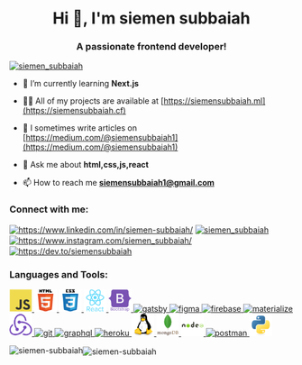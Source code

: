 <h1 align="center">Hi 👋, I'm siemen subbaiah</h1>
<h3 align="center">A passionate frontend developer!</h3>

<p align="left"> <a href="https://twitter.com/siemen_subbaiah" target="blank"><img src="https://img.shields.io/twitter/follow/siemen_subbaiah?logo=twitter&style=for-the-badge" alt="siemen_subbaiah" /></a> </p>

- 🌱 I’m currently learning **Next.js**

- 👨‍💻 All of my projects are available at [https://siemensubbaiah.ml](https://siemensubbaiah.cf)

- 📝 I sometimes write articles on [https://medium.com/@siemensubbaiah1](https://medium.com/@siemensubbaiah1)

- 💬 Ask me about **html,css,js,react**

- 📫 How to reach me **siemensubbaiah1@gmail.com**

<h3 align="left">Connect with me:</h3>
<p align="left">
<a href="https://www.linkedin.com/in/siemen-subbaiah/" target="blank"><img align="center" src="https://user-images.githubusercontent.com/62604902/138444669-c069cb5f-64f9-4e77-a04e-25bb4c668acb.png" alt="https://www.linkedin.com/in/siemen-subbaiah/" height="35"/></a>
<a href="https://twitter.com/siemen_subbaiah" target="blank"><img align="center" src="https://user-images.githubusercontent.com/62604902/138444421-5054c44a-e3bf-4fe5-9a29-4f5dd7211cb5.png" alt="siemen_subbaiah" height="35"/></a>
<a href="https://www.instagram.com/siemen_subbaiah/" target="blank"><img align="center" src="https://user-images.githubusercontent.com/62604902/138444778-a9985493-3d96-4921-b6d6-6a52685889be.png" alt="https://www.instagram.com/siemen_subbaiah/" height="35"/></a>
<a href="https://dev.to/siemensubbaiah" target="blank"><img align="center" src="https://d2fltix0v2e0sb.cloudfront.net/dev-rainbow.svg" alt="https://dev.to/siemensubbaiah" height="30" width="40" /></a>
</p>


<h3 align="left">Languages and Tools:</h3>
<p align="left"><a href="https://developer.mozilla.org/en-US/docs/Web/JavaScript" target="_blank"> <img src="https://raw.githubusercontent.com/devicons/devicon/master/icons/javascript/javascript-original.svg" alt="javascript" width="40" height="40"/> </a> <a href="https://www.w3.org/html/" target="_blank"> <img src="https://raw.githubusercontent.com/devicons/devicon/master/icons/html5/html5-original-wordmark.svg" alt="html5" width="40" height="40"/> </a> </a> <a href="https://www.w3schools.com/css/" target="_blank"> <img src="https://raw.githubusercontent.com/devicons/devicon/master/icons/css3/css3-original-wordmark.svg" alt="css3" width="40" height="40"/> </a><a href="https://reactjs.org/" target="_blank"> <img src="https://raw.githubusercontent.com/devicons/devicon/master/icons/react/react-original-wordmark.svg" alt="react" width="40" height="40"/> </a> <a href="https://getbootstrap.com" target="_blank"> <img src="https://raw.githubusercontent.com/devicons/devicon/master/icons/bootstrap/bootstrap-plain-wordmark.svg" alt="bootstrap" width="40" height="40"/><a href="https://www.gatsbyjs.com/" target="_blank"> <img src="https://www.vectorlogo.zone/logos/gatsbyjs/gatsbyjs-icon.svg" alt="gatsby" width="40" height="40"/> </a></a> <a href="https://www.figma.com/" target="_blank"> <img src="https://www.vectorlogo.zone/logos/figma/figma-icon.svg" alt="figma" width="40" height="40"/> </a> <a href="https://firebase.google.com/" target="_blank"> <img src="https://www.vectorlogo.zone/logos/firebase/firebase-icon.svg" alt="firebase" width="40" height="40"/> </a><a href="https://materializecss.com/" target="_blank"> <img src="https://raw.githubusercontent.com/prplx/svg-logos/5585531d45d294869c4eaab4d7cf2e9c167710a9/svg/materialize.svg" alt="materialize" width="40" height="40"/> </a> <a href="https://redux.js.org" target="_blank"> <img src="https://raw.githubusercontent.com/devicons/devicon/master/icons/redux/redux-original.svg" alt="redux" width="40" height="40"/> </a><a href="https://git-scm.com/" target="_blank"> <img src="https://www.vectorlogo.zone/logos/git-scm/git-scm-icon.svg" alt="git" width="40" height="40"/> </a> <a href="https://graphql.org" target="_blank"> <img src="https://www.vectorlogo.zone/logos/graphql/graphql-icon.svg" alt="graphql" width="40" height="40"/> </a> <a href="https://heroku.com" target="_blank"> <img src="https://www.vectorlogo.zone/logos/heroku/heroku-icon.svg" alt="heroku" width="40" height="40"/> </a><a href="https://www.linux.org/" target="_blank"> <img src="https://raw.githubusercontent.com/devicons/devicon/master/icons/linux/linux-original.svg" alt="linux" width="40" height="40"/> </a><a href="https://www.mongodb.com/" target="_blank"> <img src="https://raw.githubusercontent.com/devicons/devicon/master/icons/mongodb/mongodb-original-wordmark.svg" alt="mongodb" width="40" height="40"/> </a> <a href="https://nodejs.org" target="_blank"> <img src="https://raw.githubusercontent.com/devicons/devicon/master/icons/nodejs/nodejs-original-wordmark.svg" alt="nodejs" width="40" height="40"/> </a> <a href="https://postman.com" target="_blank"> <img src="https://www.vectorlogo.zone/logos/getpostman/getpostman-icon.svg" alt="postman" width="40" height="40"/> </a> <a href="https://www.python.org" target="_blank"> <img src="https://raw.githubusercontent.com/devicons/devicon/master/icons/python/python-original.svg" alt="python" width="40" height="40"/> </a></p>

<img align="left" src="https://github-readme-stats.vercel.app/api/top-langs?username=siemen-subbaiah&show_icons=true&locale=en&layout=compact&theme=react" alt="siemen-subbaiah" />
<img align="center" src="https://github-readme-stats.vercel.app/api?username=siemen-subbaiah&show_icons=true&locale=en&theme=react" alt="siemen-subbaiah" />
